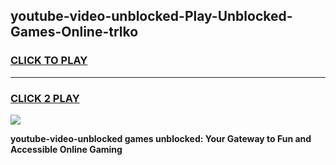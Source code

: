 
## youtube-video-unblocked-Play-Unblocked-Games-Online-trlko
<h3>
<a href="https://premium76.site?title=youtube-video-unblocked&ref=25A">CLICK TO PLAY</a></h3>
<hr>

<h3>
<a href="https://premium76.site?title=youtube-video-unblocked&ref=25A">CLICK 2 PLAY</a>
  
</h3>

<a href="https://premium76.site?title=youtube-video-unblocked&ref=25A"><img src="https://clearcache.store/games.png"></a>


**youtube-video-unblocked games unblocked: Your Gateway to Fun and Accessible Online Gaming**
